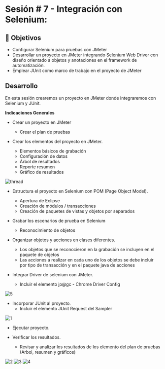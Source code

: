 # Sesión # 7 - Integración con Selenium: 

## :dart: Objetivos

- Configurar Selenium para pruebas con JMeter
- Desarrollar un proyecto en JMeter integrando Selenium Web Driver con diseño orientado a objetos y anotaciones en el framework de automatización.
- Emplear JUnit como marco de trabajo en el proyecto de JMeter


## Desarrollo

En esta sesión crearemos un proyecto en JMeter donde integraremos con Selenium y JUnit.


**Indicaciones Generales**

* Crear un proyecto en JMeter
  - Crear el plan de pruebas

* Crear los elementos del proyecto en JMeter.
  - Elementos básicos de grabación
  - Configuración de datos
  - Árbol de resultados
  - Reporte resumen
  - Gráfico de resultados

![thread](https://user-images.githubusercontent.com/77414220/171693467-d814b76d-ff0b-4be4-af73-ed14bd798078.PNG)


* Estructura el proyecto en Selenium con POM (Page Object Model).
  - Apertura de Eclipse
  - Creación de módulos / transacciones
  - Creación de paquetes de vistas y objetos por separados

* Grabar los escenarios de prueba en Selenium
  - Reconocimiento de objetos

* Organizar objetos y acciones en clases diferentes.
  - Los objetos que se reconocieron en la grabación se incluyen en el paquete de objetos
  - Las acciones a realizar en cada uno de los objetos se debe incluir por tipo de transacción y en el paquete java de acciones

* Integrar Driver de selenium con JMeter.
  - Incluir el elemento jp@gc - Chrome Driver Config

![5](https://user-images.githubusercontent.com/77414220/171693092-7d649ba3-6b0f-4746-8da9-88fc13870c00.PNG)


* Incorporar JUnit al proyecto.
  - Incluir el elemento JUnit Request del Sampler

![1](https://user-images.githubusercontent.com/77414220/171692904-3e682ddf-7bb9-4112-9fad-c1139a2dd1ce.PNG)

* Ejecutar proyecto.

* Verificar los resultados.
  - Revisar y analizar los resultados de los elemento del plan de pruebas (Arbol, resumen y gráficos)

![2](https://user-images.githubusercontent.com/77414220/171693401-a1bfdf2f-2fd4-425a-a15e-9aa38d0d258b.PNG)
![3](https://user-images.githubusercontent.com/77414220/171693394-aaee66e5-1626-4770-9066-355dedaffd50.PNG)
![4](https://user-images.githubusercontent.com/77414220/171693398-ac9ee7f8-0761-4555-9176-6b60743a39bf.PNG)
